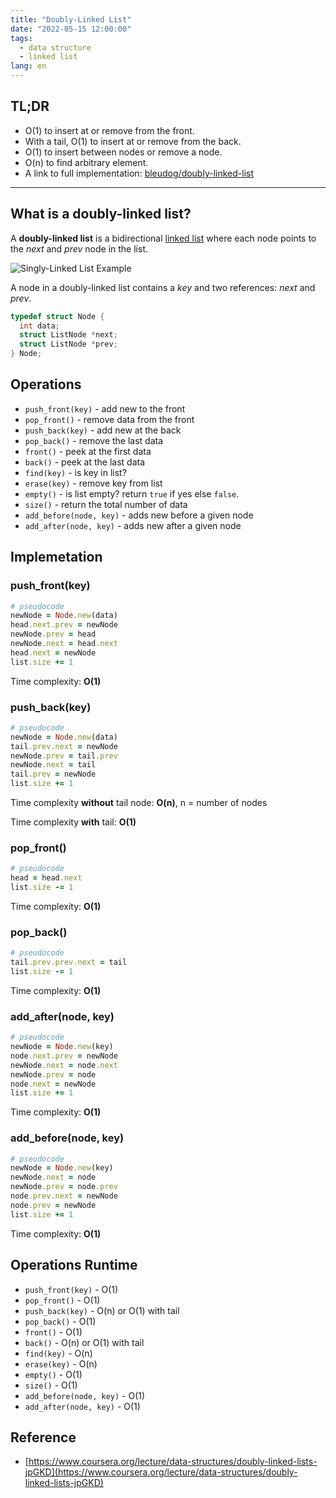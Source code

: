 ```yaml
---
title: "Doubly-Linked List"
date: "2022-05-15 12:00:00"
tags: 
  - data structure
  - linked list
lang: en
---
```


## TL;DR
- O(1) to insert at or remove from the front.
- With a tail, O(1) to insert at or remove from the back.
- O(1) to insert between nodes or remove a node.
- O(n) to find arbitrary element.
- A link to full implementation: [bleudog/doubly-linked-list](https://github.com/bleudog/DataStructures-and-Algorithms/tree/main/02-linkedlists/doubly-linked-list)

---

## What is a doubly-linked list?
A **doubly-linked list** is a bidirectional [linked list](../en//what-is-linked-list) where each node points to the *next* and *prev* node in the list.

![Singly-Linked List Example](/images/posts/doubly-linked-list/doubly-linked-list.png)

A node in a doubly-linked list contains a *key* and two references: *next* and *prev*.

```c
typedef struct Node {
  int data;
  struct ListNode *next;
  struct ListNode *prev;
} Node;
```

## Operations
- `push_front(key)` - add new to the front
- `pop_front()` - remove data from the front
- `push_back(key)` - add new at the back
- `pop_back()` - remove the last data
- `front()` - peek at the first data
- `back()` - peek at the last data
- `find(key)` - is key in list?
- `erase(key)` - remove key from list
- `empty()` - is list empty? return `true` if yes else `false`.
- `size()` - return the total number of data
- `add_before(node, key)` - adds new before a given node
- `add_after(node, key)` - adds new after a given node

## Implemetation

### push_front(key)
```rb
# pseudocode
newNode = Node.new(data)
head.next.prev = newNode
newNode.prev = head
newNode.next = head.next
head.next = newNode
list.size += 1
```

Time complexity: **O(1)**

### push_back(key)
```rb
# pseudocode
newNode = Node.new(data)
tail.prev.next = newNode
newNode.prev = tail.prev
newNode.next = tail
tail.prev = newNode
list.size += 1
```

Time complexity **without** tail node: **O(n)**, n = number of nodes

Time complexity **with** tail: **O(1)**

### pop_front()
```rb
# pseudocode
head = head.next
list.size -= 1
```

Time complexity: **O(1)**

### pop_back()
```rb
# pseudocode
tail.prev.prev.next = tail
list.size -= 1
```

Time complexity: **O(1)**


### add_after(node, key)
```rb
# pseudocode
newNode = Node.new(key)
node.next.prev = newNode
newNode.next = node.next
newNode.prev = node
node.next = newNode
list.size += 1
```

Time complexity: **O(1)**

### add_before(node, key)
```rb
# pseudocode
newNode = Node.new(key)
newNode.next = node
newNode.prev = node.prev
node.prev.next = newNode
node.prev = newNode
list.size += 1
```

Time complexity: **O(1)**

## Operations Runtime
- `push_front(key)` - O(1)
- `pop_front()` -  O(1)
- `push_back(key)` -  O(n) or O(1) with tail
- `pop_back()` - O(1)
- `front()` -  O(1)
- `back()` -  O(n) or O(1) with tail
- `find(key)` -  O(n)
- `erase(key)` - O(n)
- `empty()` - O(1)
- `size()` - O(1)
- `add_before(node, key)` - O(1)
- `add_after(node, key)` - O(1)

## Reference
- [https://www.coursera.org/lecture/data-structures/doubly-linked-lists-jpGKD](https://www.coursera.org/lecture/data-structures/doubly-linked-lists-jpGKD)